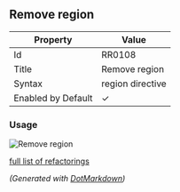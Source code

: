 ## Remove region

| Property           | Value            |
| ------------------ | ---------------- |
| Id                 | RR0108           |
| Title              | Remove region    |
| Syntax             | region directive |
| Enabled by Default | &#x2713;         |

### Usage

![Remove region](../../images/refactorings/RemoveRegion.png)

[full list of refactorings](Refactorings.md)

*\(Generated with [DotMarkdown](http://github.com/JosefPihrt/DotMarkdown)\)*